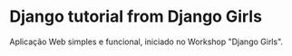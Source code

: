 # Django tutorial from Django Girls

Aplicação Web simples e funcional, iniciado no Workshop "Django Girls".
